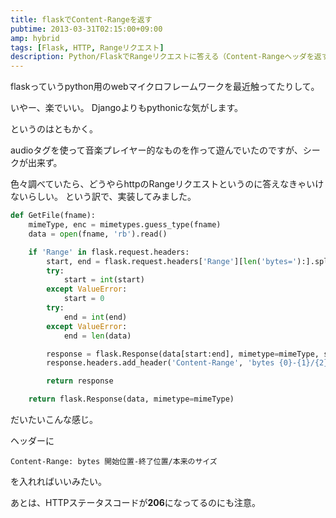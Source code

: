 ```yaml
---
title: flaskでContent-Rangeを返す
pubtime: 2013-03-31T02:15:00+09:00
amp: hybrid
tags: [Flask, HTTP, Rangeリクエスト]
description: Python/FlaskでRangeリクエストに答える（Content-Rangeヘッダを返す）方法です。
---
```


flaskっていうpython用のwebマイクロフレームワークを最近触ってたりして。

いやー、楽でいい。
Djangoよりもpythonicな気がします。

というのはともかく。

audioタグを使って音楽プレイヤー的なものを作って遊んでいたのですが、シークが出来ず。

色々調べていたら、どうやらhttpのRangeリクエストというのに答えなきゃいけないらしい。
という訳で、実装してみました。

``` python
def GetFile(fname):
	mimeType, enc = mimetypes.guess_type(fname)
	data = open(fname, 'rb').read()

	if 'Range' in flask.request.headers:
		start, end = flask.request.headers['Range'][len('bytes='):].split('-')
		try:
			start = int(start)
		except ValueError:
			start = 0
		try:
			end = int(end)
		except ValueError:
			end = len(data)

		response = flask.Response(data[start:end], mimetype=mimeType, statut=206)
		response.headers.add_header('Content-Range', 'bytes {0}-{1}/{2}'.format(start, end-1, len(data)))

		return response

	return flask.Response(data, mimetype=mimeType)
```
だいたいこんな感じ。

ヘッダーに
```
Content-Range: bytes 開始位置-終了位置/本来のサイズ
```
を入れればいいみたい。

あとは、HTTPステータスコードが**206**になってるのにも注意。
